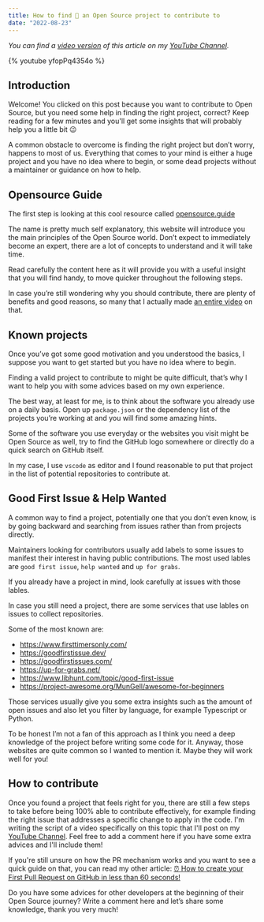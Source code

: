 ```yaml
---
title: How to find 🔎 an Open Source project to contribute to
date: "2022-08-23"
---
```


_You can find a [video version](https://youtu.be/yfopPq4354o) of this article on my [YouTube Channel](https://www.youtube.com/channel/UC-KqnO3ez7vF-kyIQ_22rdA)._

{% youtube yfopPq4354o %}

## Introduction

Welcome! You clicked on this post because you want to contribute to Open Source, but you need some help in finding the right project, correct? Keep reading for a few minutes and you'll get some insights that will probably help you a little bit 😉

A common obstacle to overcome is finding the right project but don’t worry, happens to most of us. Everything that comes to your mind is either a huge project and you have no idea where to begin, or some dead projects without a maintainer or guidance on how to help.

## Opensource Guide

The first step is looking at this cool resource called [opensource.guide](https://opensource.guide/)

The name is pretty much self explanatory, this website will introduce you the main principles of the Open Source world. Don’t expect to immediately become an expert, there are a lot of concepts to understand and it will take time.

Read carefully the content here as it will provide you with a useful insight that you will find handy, to move quicker throughout the following steps.

In case you’re still wondering why you should contribute, there are plenty of benefits and good reasons, so many that I actually made [an entire video](https://youtu.be/uquIcISFtwg) on that.

## Known projects

Once you’ve got some good motivation and you understood the basics, I suppose you want to get started but you have no idea where to begin.

Finding a valid project to contribute to might be quite difficult, that’s why I want to help you with some advices based on my own experience.

The best way, at least for me, is to think about the software you already use on a daily basis. Open up `package.json` or the dependency list of the projects you’re working at and you will find some amazing hints.

Some of the software you use everyday or the websites you visit might be Open Source as well, try to find the GitHub logo somewhere or directly do a quick search on GitHub itself.

In my case, I use `vscode` as editor and I found reasonable to put that project in the list of potential repositories to contribute at.

## Good First Issue & Help Wanted

A common way to find a project, potentially one that you don’t even know, is by going backward and searching from issues rather than from projects directly.

Maintainers looking for contributors usually add labels to some issues to manifest their interest in having public contributions. The most used lables are `good first issue`, `help wanted` and `up for grabs`.

If you already have a project in mind, look carefully at issues with those lables.

In case you still need a project, there are some services that use lables on issues to collect repositories.

Some of the most known are:

- https://www.firsttimersonly.com/
- https://goodfirstissue.dev/
- https://goodfirstissues.com/
- https://up-for-grabs.net/
- https://www.libhunt.com/topic/good-first-issue
- https://project-awesome.org/MunGell/awesome-for-beginners

Those services usually give you some extra insights such as the amount of open issues and also let you filter by language, for example Typescript or Python.

To be honest I’m not a fan of this approach as I think you need a deep knowledge of the project before writing some code for it. Anyway, those websites are quite common so I wanted to mention it. Maybe they will work well for you!

## How to contribute

Once you found a project that feels right for you, there are still a few steps to take before being 100% able to contribute effectively, for example finding the right issue that addresses a specific change to apply in the code. I'm writing the script of a video specifically on this topic that I'll post on my [YouTube Channel](https://www.youtube.com/channel/UC-KqnO3ez7vF-kyIQ_22rdA). Feel free to add a comment here if you have some extra advices and I'll include them!

If you're still unsure on how the PR mechanism works and you want to see a quick guide on that, you can read my other article: [⏰ How to create your First Pull Request on GitHub in less than 60 seconds!](/first-pull-request)

Do you have some advices for other developers at the beginning of their Open Source journey? Write a comment here and let’s share some knowledge, thank you very much!
